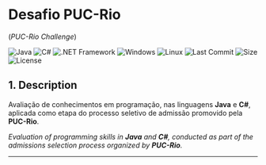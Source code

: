 # **Desafio PUC-Rio** 
(*PUC-Rio Challenge*)

![Java](https://img.shields.io/badge/Java-007396?logo=openjdk&logoColor=white&color=red) ![C#](https://img.shields.io/badge/C%23-239120?logo=csharp&logoColor=white&color=blue)
![.NET Framework](https://img.shields.io/badge/.NET_Framework-512BD4?logo=.net&logoColor=white&color=blue)
![Windows](https://img.shields.io/badge/Windows-0078D4?logo=windows&logoColor=white) ![Linux](https://img.shields.io/badge/Linux-black?logo=linux&logoColor=yellow) 
![Last Commit](https://img.shields.io/github/last-commit/ander1code/projeto-puc?color=yellow&logo=github) ![Size](https://img.shields.io/github/repo-size/ander1code/projeto-puc?color=blue&logo=files) ![License](https://img.shields.io/github/license/ander1code/projeto-puc?color=black&logo=open-source-initiative)

## 1. Description
Avaliação de conhecimentos em programação, nas linguagens **Java** e **C#**, aplicada como etapa do processo seletivo de admissão promovido pela **PUC-Rio**.

*Evaluation of programming skills in **Java** and **C#**, conducted as part of the admissions selection process organized by **PUC-Rio**.*

---
